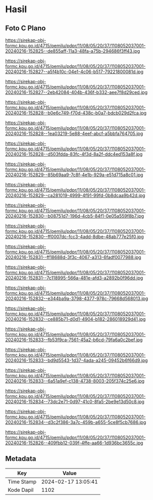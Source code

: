 # Hasil

## Foto C Plano

https://sirekap-obj-formc.kpu.go.id/4715/pemilu/pdpr/11/08/05/20/37/1108052037001-20240216-152825--de855aff-11a3-48fa-a75b-294686f3ff43.jpg

https://sirekap-obj-formc.kpu.go.id/4715/pemilu/pdpr/11/08/05/20/37/1108052037001-20240216-152827--a5f4b10c-04e1-4c06-b517-79221800081d.jpg

https://sirekap-obj-formc.kpu.go.id/4715/pemilu/pdpr/11/08/05/20/37/1108052037001-20240216-152827--2eb42084-404b-436f-b332-aee7f8d29ced.jpg

https://sirekap-obj-formc.kpu.go.id/4715/pemilu/pdpr/11/08/05/20/37/1108052037001-20240216-152828--b0e6c749-f70d-438c-b0a7-bdcb029d2fca.jpg

https://sirekap-obj-formc.kpu.go.id/4715/pemilu/pdpr/11/08/05/20/37/1108052037001-20240216-152828--1ea03219-5e88-4eef-abcf-a5bbfa764705.jpg

https://sirekap-obj-formc.kpu.go.id/4715/pemilu/pdpr/11/08/05/20/37/1108052037001-20240216-152828--d503fdda-83fc-4f3d-8a2f-ddc4ed153a8f.jpg

https://sirekap-obj-formc.kpu.go.id/4715/pemilu/pdpr/11/08/05/20/37/1108052037001-20240216-152829--85b69aa9-7c8f-4e1b-929a-e51d715a8c01.jpg

https://sirekap-obj-formc.kpu.go.id/4715/pemilu/pdpr/11/08/05/20/37/1108052037001-20240216-152829--ca281019-4999-4f91-99fd-0b8dcaa9b42d.jpg

https://sirekap-obj-formc.kpu.go.id/4715/pemilu/pdpr/11/08/05/20/37/1108052037001-20240216-152830--b08751d7-196d-4cb5-84f1-0e05a559f8b7.jpg

https://sirekap-obj-formc.kpu.go.id/4715/pemilu/pdpr/11/08/05/20/37/1108052037001-20240216-152830--ff0007dc-fcc3-4add-8dbe-48ab777e25f0.jpg

https://sirekap-obj-formc.kpu.go.id/4715/pemilu/pdpr/11/08/05/20/37/1108052037001-20240216-152831--ff18688d-3f3c-4067-a313-6fadf0077988.jpg

https://sirekap-obj-formc.kpu.go.id/4715/pemilu/pdpr/11/08/05/20/37/1108052037001-20240216-152831--7c118995-566a-481e-afd3-a2892b0f96dd.jpg

https://sirekap-obj-formc.kpu.go.id/4715/pemilu/pdpr/11/08/05/20/37/1108052037001-20240216-152832--e344ba9a-3798-4377-978c-79668d568013.jpg

https://sirekap-obj-formc.kpu.go.id/4715/pemilu/pdpr/11/08/05/20/37/1108052037001-20240216-152832--ce885b71-d0d1-4904-b182-286018929d41.jpg

https://sirekap-obj-formc.kpu.go.id/4715/pemilu/pdpr/11/08/05/20/37/1108052037001-20240216-152833--fb53f9ca-7561-45a2-b6cd-79fa6a0c2bef.jpg

https://sirekap-obj-formc.kpu.go.id/4715/pemilu/pdpr/11/08/05/20/37/1108052037001-20240216-152833--bd9d5543-1d37-4ada-a245-09452b6f66d9.jpg

https://sirekap-obj-formc.kpu.go.id/4715/pemilu/pdpr/11/08/05/20/37/1108052037001-20240216-152833--6a51a9ef-c138-4738-8003-205f374c25e6.jpg

https://sirekap-obj-formc.kpu.go.id/4715/pemilu/pdpr/11/08/05/20/37/1108052037001-20240216-152834--73dc2e71-0d97-41c0-8fa5-2be9e13d50c8.jpg

https://sirekap-obj-formc.kpu.go.id/4715/pemilu/pdpr/11/08/05/20/37/1108052037001-20240216-152834--d3c2f386-3a7c-459b-a655-5ce8f5cb7686.jpg

https://sirekap-obj-formc.kpu.go.id/4715/pemilu/pdpr/11/08/05/20/37/1108052037001-20240216-152826--409fbb12-039f-4ffe-aa66-1d936bc3655c.jpg


## Metadata

| Key        | Value               |
| ---------- | ------------------- |
| Time Stamp | 2024-02-17 13:05:41 |
| Kode Dapil | 1102                |



